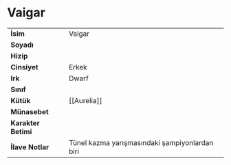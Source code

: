 # Vaigar   
|  |  |  
|---|---|  
| **İsim** | Vaigar |  
| **Soyadı** |  |  
| **Hizip** |  |  
| **Cinsiyet** | Erkek |  
| **Irk** | Dwarf |  
| **Sınıf** |  |  
| **Kütük** | [[Aurelia]] |  
| **Münasebet** |  |  
| **Karakter Betimi** |  |  
| **İlave Notlar** | Tünel kazma yarışmasındaki şampiyonlardan biri |  
